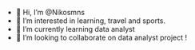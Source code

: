 - 👋 Hi, I’m @Nikosmns
- 👀 I’m interested in learning, travel and sports.
- 🌱 I’m currently learning data analyst
- 💞️ I’m looking to collaborate on data analyst project !

<!---
Nikosmns/Nikosmns is a ✨ special ✨ repository because its `README.md` (this file) appears on your GitHub profile.
You can click the Preview link to take a look at your changes.
--->
